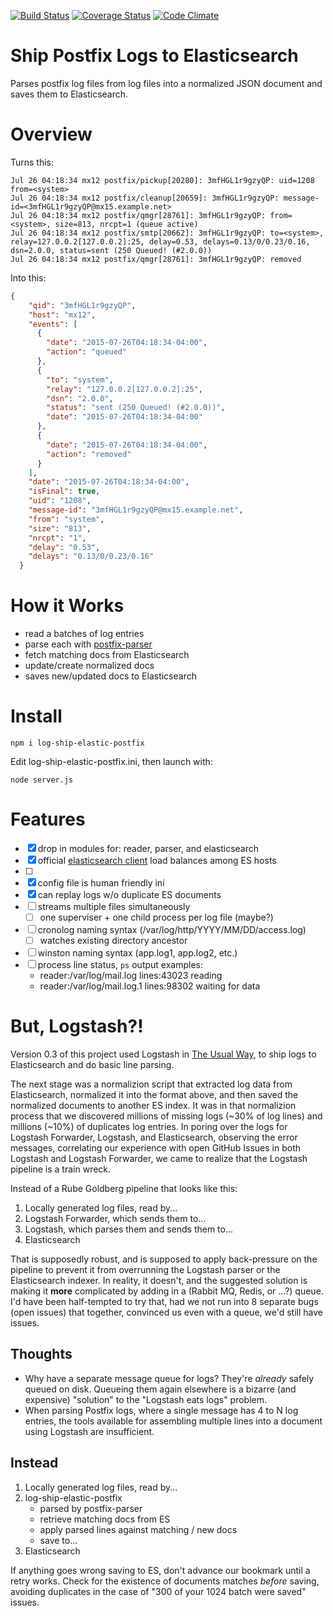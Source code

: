 [![Build Status][ci-img]][ci-url]
[![Coverage Status][cov-img]][cov-url]
[![Code Climate][clim-img]][clim-url]

# Ship Postfix Logs to Elasticsearch

Parses postfix log files from log files into a normalized JSON document and saves them to Elasticsearch.


# Overview

Turns this:

````
Jul 26 04:18:34 mx12 postfix/pickup[20280]: 3mfHGL1r9gzyQP: uid=1208 from=<system>
Jul 26 04:18:34 mx12 postfix/cleanup[20659]: 3mfHGL1r9gzyQP: message-id=<3mfHGL1r9gzyQP@mx15.example.net>
Jul 26 04:18:34 mx12 postfix/qmgr[28761]: 3mfHGL1r9gzyQP: from=<system>, size=813, nrcpt=1 (queue active)
Jul 26 04:18:34 mx12 postfix/smtp[20662]: 3mfHGL1r9gzyQP: to=<system>, relay=127.0.0.2[127.0.0.2]:25, delay=0.53, delays=0.13/0/0.23/0.16, dsn=2.0.0, status=sent (250 Queued! (#2.0.0))
Jul 26 04:18:34 mx12 postfix/qmgr[28761]: 3mfHGL1r9gzyQP: removed
````

Into this:

````json
{
    "qid": "3mfHGL1r9gzyQP",
    "host": "mx12",
    "events": [
      {
        "date": "2015-07-26T04:18:34-04:00",
        "action": "queued"
      },
      {
        "to": "system",
        "relay": "127.0.0.2[127.0.0.2]:25",
        "dsn": "2.0.0",
        "status": "sent (250 Queued! (#2.0.0))",
        "date": "2015-07-26T04:18:34-04:00"
      },
      {
        "date": "2015-07-26T04:18:34-04:00",
        "action": "removed"
      }
    ],
    "date": "2015-07-26T04:18:34-04:00",
    "isFinal": true,
    "uid": "1208",
    "message-id": "3mfHGL1r9gzyQP@mx15.example.net",
    "from": "system",
    "size": "813",
    "nrcpt": "1",
    "delay": "0.53",
    "delays": "0.13/0/0.23/0.16"
  }
  ````


# How it Works

- read a batches of log entries
- parse each with [postfix-parser](https://github.com/DoubleCheck/postfix-parser)
- fetch matching docs from Elasticsearch
- update/create normalized docs
- saves new/updated docs to Elasticsearch


# Install

    npm i log-ship-elastic-postfix

Edit log-ship-elastic-postfix.ini, then launch with:

    node server.js


# Features

- [x] drop in modules for: reader, parser, and elasticsearch
- [x] official [elasticsearch client](https://www.npmjs.com/package/elasticsearch) load balances among ES hosts
- [ ] 
- [x] config file is human friendly ini
- [x] can replay logs w/o duplicate ES documents
- [ ] streams multiple files simultaneously
    - [ ] one superviser + one child process per log file (maybe?)
- [ ] cronolog naming syntax (/var/log/http/YYYY/MM/DD/access.log)
    - [ ] watches existing directory ancestor
- [ ] winston naming syntax (app.log1, app.log2, etc.)
- [ ] process line status, `ps` output examples:
    - reader:/var/log/mail.log   lines:43023 reading
    - reader:/var/log/mail.log.1 lines:98302 waiting for data


# But, Logstash?!

Version 0.3 of this project used Logstash in [The Usual Way](https://www.elastic.co/guide/en/logstash/current/deploying-and-scaling.html), to ship logs to Elasticsearch and do basic line parsing.

The next stage was a normalizion script that extracted log data from Elasticsearch, normalized it into the format above, and then saved the normalized documents to another ES index. It was in that normalizion process that we discovered millions of missing logs (~30% of log lines) and millions (~10%) of duplicates log entries. In poring over the logs for Logstash Forwarder, Logstash, and Elasticsearch, observing the error messages, correlating our experience with open GitHub Issues in both Logstash and Logstash Forwarder, we came to realize that the Logstash pipeline is a train wreck.

Instead of a Rube Goldberg pipeline that looks like this:

1. Locally generated log files, read by...
2. Logstash Forwarder, which sends them to...
3. Logstash, which parses them and sends them to...
4. Elasticsearch

That is supposedly robust, and is supposed to apply back-pressure on the pipeline to prevent it from overrunning the Logstash parser or the Elasticsearch indexer. In reality, it doesn't, and the suggested solution is making it **more** complicated by adding in a (Rabbit MQ, Redis, or ...?) queue. I'd have been half-tempted to try that, had we not run into 8 separate bugs (open issues) that together, convinced us even with a queue, we'd still have issues.

## Thoughts

* Why have a separate message queue for logs? They're *already* safely queued on disk. Queueing them again elsewhere is a bizarre (and expensive) "solution" to the "Logstash eats logs" problem.
* When parsing Postfix logs, where a single message has 4 to N log entries, the tools available for assembling multiple lines into a document using Logstash are insufficient.

## Instead

1. Locally generated log files, read by...
2. log-ship-elastic-postfix
    - parsed by postfix-parser
    - retrieve matching docs from ES
    - apply parsed lines against matching / new docs
    - save to...
3. Elasticsearch

If anything goes wrong saving to ES, don't advance our bookmark until a retry works. Check for the existence of documents matches *before* saving, avoiding duplicates in the case of "300 of your 1024 batch were saved" issues.


[ci-img]: https://travis-ci.org/DoubleCheck/log-ship-elastic-postfix.svg
[ci-url]: https://travis-ci.org/DoubleCheck/log-ship-elastic-postfix
[cov-img]: https://coveralls.io/repos/DoubleCheck/log-ship-elastic-postfix/badge.svg
[cov-url]: https://coveralls.io/github/DoubleCheck/log-ship-elastic-postfix
[clim-img]: https://codeclimate.com/github/DoubleCheck/log-ship-elastic-postfix/badges/gpa.svg
[clim-url]: https://codeclimate.com/github/DoubleCheck/log-ship-elastic-postfix
